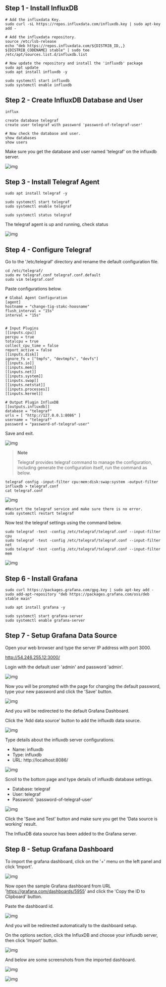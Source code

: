 ## Step 1 - Install InfluxDB

```
# Add the influxdata Key.
sudo curl -sL https://repos.influxdata.com/influxdb.key | sudo apt-key add -

# Add the influxdata repository.
source /etc/lsb-release
echo "deb https://repos.influxdata.com/${DISTRIB_ID,,} ${DISTRIB_CODENAME} stable" | sudo tee /etc/apt/sources.list.d/influxdb.list

# Now update the repository and install the 'influxdb' package 
sudo apt update
sudo apt install influxdb -y

sudo systemctl start influxdb
sudo systemctl enable influxdb
```

## Step 2 - Create InfluxDB Database and User

```
influx

create database telegraf
create user telegraf with password 'password-of-telegraf-user'

# Now check the database and user.
show databases
show users
```

Make sure you get the database and user named 'telegraf' on the influxdb server.

![img](./images/monitor_influx.png)

## Step 3 - Install Telegraf Agent

```shell
sudo apt install telegraf -y

sudo systemctl start telegraf
sudo systemctl enable telegraf

sudo systemctl status telegraf
```
The telegraf agent is up and running, check status

![img](./images/monitor_telegraf.png)


## Step 4 - Configure Telegraf

Go to the '/etc/telegraf' directory and rename the default configuration file.

```shell
cd /etc/telegraf/
sudo mv telegraf.conf telegraf.conf.default
sudo vim telegraf.conf
```

Paste configurations below.
```
# Global Agent Configuration
[agent]
hostname = "change-tig-stakc-hoosname"
flush_interval = "15s"
interval = "15s"


# Input Plugins
[[inputs.cpu]]
percpu = true
totalcpu = true
collect_cpu_time = false
report_active = false
[[inputs.disk]]
ignore_fs = ["tmpfs", "devtmpfs", "devfs"]
[[inputs.io]]
[[inputs.mem]]
[[inputs.net]]
[[inputs.system]]
[[inputs.swap]]
[[inputs.netstat]]
[[inputs.processes]]
[[inputs.kernel]]

# Output Plugin InfluxDB
[[outputs.influxdb]]
database = "telegraf"
urls = [ "http://127.0.0.1:8086" ]
username = "telegraf"
password = "password-of-telegraf-user"
```
Save and exit.

![img](./images/monitor_telegraf2.png)

> **Note**
> 
> Telegraf provides telegraf command to manage the configuration, including generate the configuration itself, run the command as below.

```
telegraf config -input-filter cpu:mem:disk:swap:system -output-filter influxdb > telegraf.conf
cat telegraf.conf
```

![img](./images/monitor_telegraf3.png)

```shell
#Restart the telegraf service and make sure there is no error.
sudo systemctl restart telegraf
```

Now test the telegraf settings using the command below.

```shell
sudo telegraf -test -config /etc/telegraf/telegraf.conf --input-filter cpu
sudo telegraf -test -config /etc/telegraf/telegraf.conf --input-filter net
sudo telegraf -test -config /etc/telegraf/telegraf.conf --input-filter mem
```

![img](./images/monitor_telegraf4.png)

## Step 6 - Install Grafana

```shell
sudo curl https://packages.grafana.com/gpg.key | sudo apt-key add -
sudo add-apt-repository "deb https://packages.grafana.com/oss/deb stable main"

sudo apt install grafana -y

sudo systemctl start grafana-server
sudo systemctl enable grafana-server
```

## Step 7 - Setup Grafana Data Source

Open your web browser and type the server IP address with port 3000.

http://54.246.255.12:3000/

Login with the default user 'admin' and password 'admin'.

![img](./images/monitor_grafana1.png)

Now you will be prompted with the page for changing the default password, type your new password and click the 'Save' button.

![img](./images/monitor_grafana2.png)

And you will be redirected to the default Grafana Dashboard.

Click the 'Add data source' button to add the influxdb data source.

![img](./images/monitor_grafana3.png)

Type details about the influxdb server configurations.

* Name: influxdb
* Type: influxdb
* URL: http://localhost:8086/

![img](./images/monitor_grafana4.png)

Scroll to the bottom page and type details of influxdb database settings.

* Database: telegraf
* User: telegraf
* Password: 'password-of-telegraf-user'

![img](./images/monitor_grafana5.png)

Click the 'Save and Test' button and make sure you get the 'Data source is working' result.

The InfluxDB data source has been added to the Grafana server.

## Step 8 - Setup Grafana Dashboard

To import the grafana dashboard, click on the '+' menu on the left panel and click 'Import'.

![img](./images/monitor_grafana6.png)

Now open the sample Grafana dashboard from URL 'https://grafana.com/dashboards/5955' and click the 'Copy the ID to Clipboard' button.

Paste the dashboard id.

![img](./images/monitor_grafana7.png)

And you will be redirected automatically to the dashboard setup.

On the options section, click the InfluxDB and choose your influxdb server, then click 'Import' button.

![img](./images/monitor_grafana8.png)

And below are some screenshots from the imported dashboard.

![img](./images/monitor_grafana9.png)

![img](./images/monitor_grafana10.png)

